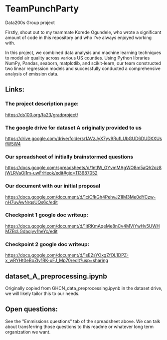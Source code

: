 # TeamPunchParty
Data200s Group project

Firstly, shout out to my teammate Korede Ogundele, who wrote a significant amount of code in this repository and who I've always enjoyed working with.

In this project, we combined data analysis and machine learning techniques to model air quality across various US counties. Using Python libraries NumPy, Pandas, seaborn, matplotlib, and scikit-learn, our team constructed two linear regression models and successfully conducted a comprehensive analysis of emission data. 

## Links:

### The project description page:
https://ds100.org/fa23/gradproject/

### The google drive for dataset A originally provided to us
https://drive.google.com/drive/folders/1AVzJyX7yv9RufLUbGUD6DUDXXUsfW5W4

### Our spreadsheet of initially brainstormed questions
https://docs.google.com/spreadsheets/d/1ntIW_GYvmMAgWO8m5aQh2oz8jWLRVaOj1m-uwFrHeok/edit#gid=113687052

### Our document with our initial proposal
https://docs.google.com/document/d/1ciCfkGh4PehvJ21IM3Me0dYCzw-nH7uvAwNrqsUQs6c/edit

### Checkpoint 1 google doc writeup: 
https://docs.google.com/document/d/1itRKmAqeMe8nCv4MViYwHv5UWHMZBcLGdagjyv1heYc/edit

### Checkpoint 2 google doc writeup: 
https://docs.google.com/document/d/1sE2sYOxgZfOL1DPZ-x_wRYHt0eBoZIv1RK-uFJ_Mp70/edit?usp=sharing

## dataset_A_preprocessing.ipynb
Originally copied from GHCN_data_preprocessing.ipynb in the dataset drive, we will likely tailor this to our needs. 

## Open questions:
See the "Emmissions questions" tab of the spreadsheet above. We can talk about transferring those questions to this readme or whatever long term organization we want.
